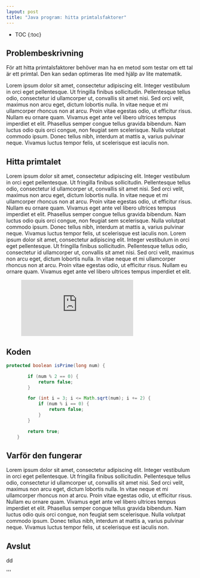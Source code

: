 ```yaml
---
layout: post
title: "Java program: hitta primtalsfaktorer"
---
```

+ TOC
{:toc}

## Problembeskrivning
För att hitta primtalsfaktorer behöver man ha en metod som testar om ett tal är ett primtal.
Den kan sedan optimeras lite med hjälp av lite matematik.

Lorem ipsum dolor sit amet, consectetur adipiscing elit. Integer vestibulum in orci eget pellentesque. Ut fringilla finibus sollicitudin. Pellentesque tellus odio, consectetur id ullamcorper ut, convallis sit amet nisi. Sed orci velit, maximus non arcu eget, dictum lobortis nulla. In vitae neque et mi ullamcorper rhoncus non at arcu. Proin vitae egestas odio, ut efficitur risus. Nullam eu ornare quam. Vivamus eget ante vel libero ultrices tempus imperdiet et elit. Phasellus semper congue tellus gravida bibendum. Nam luctus odio quis orci congue, non feugiat sem scelerisque. Nulla volutpat commodo ipsum. Donec tellus nibh, interdum at mattis a, varius pulvinar neque. Vivamus luctus tempor felis, ut scelerisque est iaculis non.

## Hitta primtalet
Lorem ipsum dolor sit amet, consectetur adipiscing elit. Integer vestibulum in orci eget pellentesque. Ut fringilla finibus sollicitudin. Pellentesque tellus odio, consectetur id ullamcorper ut, convallis sit amet nisi. Sed orci velit, maximus non arcu eget, dictum lobortis nulla. In vitae neque et mi ullamcorper rhoncus non at arcu. Proin vitae egestas odio, ut efficitur risus. Nullam eu ornare quam. Vivamus eget ante vel libero ultrices tempus imperdiet et elit. Phasellus semper congue tellus gravida bibendum. Nam luctus odio quis orci congue, non feugiat sem scelerisque. Nulla volutpat commodo ipsum. Donec tellus nibh, interdum at mattis a, varius pulvinar neque. Vivamus luctus tempor felis, ut scelerisque est iaculis non.
Lorem ipsum dolor sit amet, consectetur adipiscing elit. Integer vestibulum in orci eget pellentesque. Ut fringilla finibus sollicitudin. Pellentesque tellus odio, consectetur id ullamcorper ut, convallis sit amet nisi. Sed orci velit, maximus non arcu eget, dictum lobortis nulla. In vitae neque et mi ullamcorper rhoncus non at arcu. Proin vitae egestas odio, ut efficitur risus. Nullam eu ornare quam. Vivamus eget ante vel libero ultrices tempus imperdiet et elit.

<figure class="video_container">
  <iframe src="https://www.youtube.com/embed/NoFLJLJ7abE" frameborder="0" allowfullscreen="true"> </iframe>
</figure>

## Koden

```java
protected boolean isPrime(long num) {

		if (num % 2 == 0) {
			return false;
		}

		for (int i = 3; i <= Math.sqrt(num); i += 2) {
			if (num % i == 0) {
				return false;
			}
		}

		return true;
	}
```

## Varför den fungerar

Lorem ipsum dolor sit amet, consectetur adipiscing elit. Integer vestibulum in orci eget pellentesque. Ut fringilla finibus sollicitudin. Pellentesque tellus odio, consectetur id ullamcorper ut, convallis sit amet nisi. Sed orci velit, maximus non arcu eget, dictum lobortis nulla. In vitae neque et mi ullamcorper rhoncus non at arcu. Proin vitae egestas odio, ut efficitur risus. Nullam eu ornare quam. Vivamus eget ante vel libero ultrices tempus imperdiet et elit. Phasellus semper congue tellus gravida bibendum. Nam luctus odio quis orci congue, non feugiat sem scelerisque. Nulla volutpat commodo ipsum. Donec tellus nibh, interdum at mattis a, varius pulvinar neque. Vivamus luctus tempor felis, ut scelerisque est iaculis non.

## Avslut
dd

'''
